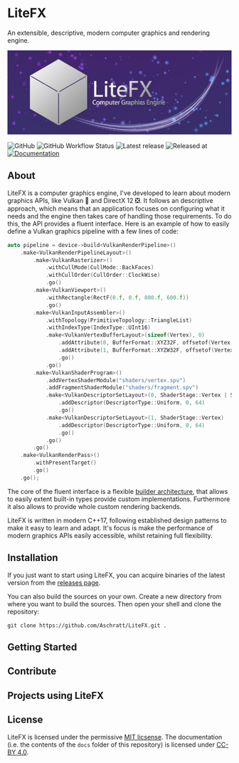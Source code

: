 # LiteFX

An extensible, descriptive, modern computer graphics and rendering engine.

<p align="center">
  <img src="/docs/img/banner_m.jpg">
</p>

![GitHub](https://img.shields.io/github/license/aschratt/litefx.svg) ![GitHub Workflow Status](https://img.shields.io/github/workflow/status/aschratt/litefx/release?label=Build) ![Latest release](https://img.shields.io/github/release/aschratt/litefx.svg) ![Released at](https://img.shields.io/github/release-date/aschratt/litefx.svg) [![Documentation](https://img.shields.io/badge/docs-gh--pages-70dcf4.svg)](https://litefx.github.io/docs/#/)

## About

LiteFX is a computer graphics engine, I've developed to learn about modern graphics APIs, like Vulkan 🌋 and DirectX 12 ❎. It follows an descriptive approach, which means that an application focuses on configuring what it needs and the engine then takes care of handling those requirements. To do this, the API provides a fluent interface. Here is an example of how to easily define a Vulkan graphics pipeline with a few lines of code:

```cxx
auto pipeline = device->build<VulkanRenderPipeline>()
    .make<VulkanRenderPipelineLayout>()
        .make<VulkanRasterizer>()
            .withCullMode(CullMode::BackFaces)
            .withCullOrder(CullOrder::ClockWise)
            .go()
        .make<VulkanViewport>()
            .withRectangle(RectF(0.f, 0.f, 800.f, 600.f))
            .go()
        .make<VulkanInputAssembler>()
            .withTopology(PrimitiveTopology::TriangleList)
            .withIndexType(IndexType::UInt16)
            .make<VulkanVertexBufferLayout>(sizeof(Vertex), 0)
                .addAttribute(0, BufferFormat::XYZ32F, offsetof(Vertex, Position))
                .addAttribute(1, BufferFormat::XYZW32F, offsetof(Vertex, Color))
                .go()
            .go()
        .make<VulkanShaderProgram>()
            .addVertexShaderModule("shaders/vertex.spv")
            .addFragmentShaderModule("shaders/fragment.spv")
            .make<VulkanDescriptorSetLayout>(0, ShaderStage::Vertex | ShaderStage::Fragment)
                .addDescriptor(DescriptorType::Uniform, 0, 64)
                .go()
            .make<VulkanDescriptorSetLayout>(1, ShaderStage::Vertex)
                .addDescriptor(DescriptorType::Uniform, 0, 64)
                .go()
            .go()
        .go()
    .make<VulkanRenderPass>()
        .withPresentTarget()
        .go()
    .go();
```

The core of the fluent interface is a flexible [builder architecture](https://github.com/Aschratt/LiteFX/wiki/builder-guide), that allows to easily extent built-in types provide custom implementations. Furthermore it also allows to provide whole custom rendering backends.

LiteFX is written in modern C++17, following established design patterns to make it easy to learn and adapt. It's focus is make the performance of modern graphics APIs easily accessible, whilst retaining full flexibility.

## Installation

If you just want to start using LiteFX, you can acquire binaries of the latest version from the [releases page](./releases/).

You can also build the sources on your own. Create a new directory from where you want to build the sources. Then open your shell and clone the repository:

    git clone https://github.com/Aschratt/LiteFX.git .

<!-- TODO: CMake & Build -->

## Getting Started

<!-- TODO: Samples and Wiki tutorials -->

## Contribute

<!-- TODO: bug reports, suggestions, pull requests -->

## Projects using LiteFX

<!-- Currently none, lol -->

## License

LiteFX is licensed under the permissive [MIT licsense](./LICENSE). The documentation (i.e. the contents of the `docs` folder of this repository) is licensed under [CC-BY 4.0](https://creativecommons.org/licenses/by/4.0/).
